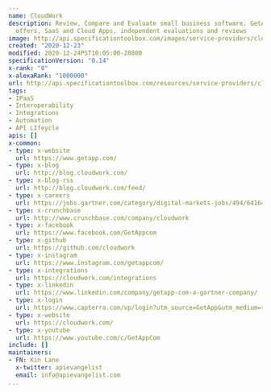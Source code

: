 ```yaml
---
name: CloudWork
description: Review, Compare and Evaluate small business software. GetApp has software
  offers, SaaS and Cloud Apps, independent evaluations and reviews
image: http://api.specificationtoolbox.com/images/service-providers/cloudwork.jpg
created: "2020-12-23"
modified: 2020-12-24PST10:05:00-28800
specificationVersion: "0.14"
x-rank: "8"
x-alexaRank: "1000000"
url: http://api.specificationtoolbox.com/resources/service-providers/cloudwork/
tags:
- IPaaS
- Interoperability
- Integrations
- Automation
- API LIfeycle
apis: []
x-common:
- type: x-website
  url: https://www.getapp.com/
- type: x-blog
  url: http://blog.cloudwork.com/
- type: x-blog-rss
  url: http://blog.cloudwork.com/feed/
- type: x-careers
  url: https://jobs.gartner.com/category/digital-markets-jobs/494/64164/1
- type: x-crunchbase
  url: http://www.crunchbase.com/company/cloudwork
- type: x-facebook
  url: https://www.facebook.com/GetAppcom
- type: x-github
  url: https://github.com/cloudwork
- type: x-instagram
  url: https://www.instagram.com/getappcom/
- type: x-integrations
  url: https://cloudwork.com/integrations
- type: x-linkedin
  url: https://www.linkedin.com/company/getapp-com-a-gartner-company/
- type: x-login
  url: https://www.capterra.com/vp/login?utm_source=GetApp&utm_medium=referral
- type: x-website
  url: https://cloudwork.com/
- type: x-youtube
  url: https://www.youtube.com/c/GetAppCom
include: []
maintainers:
- FN: Kin Lane
  x-twitter: apievangelist
  email: info@apievangelist.com
...
```

